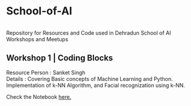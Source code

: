 # School-of-AI
<p align="center">
  <img src="">
</p>

Repository for Resources and Code used in Dehradun School of AI Workshops and Meetups


## Workshop 1 | Coding Blocks

Resource Person : Sanket Singh<br>
Details : Covering Basic concepts of Machine Learning and Python. Implementation of k-NN Algorithm, and Facial recognization using k-NN. 

Check the Notebook [here.]()

<p align="center">
  <img src="">
</p>
